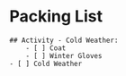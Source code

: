 # Packing List

	## Activity - Cold Weather:
		- [ ] Coat
		- [ ] Winter Gloves
    - [ ] Cold Weather

